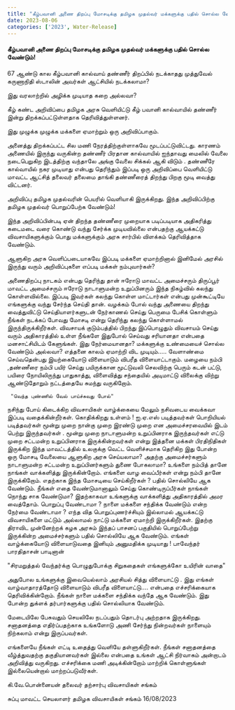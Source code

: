 ```yaml
---
title: "கீழ்பவானி அணை திறப்பு மோசடிக்கு தமிழக முதல்வர் மக்களுக்கு பதில் சொல்ல வேண்டும்!"
date: 2023-08-06
categories: ['2023', Water-Release]
---
```


#### கீழ்பவானி அணை திறப்பு மோசடிக்கு தமிழக முதல்வர் மக்களுக்கு பதில் சொல்ல வேண்டும்!

67 ஆண்டு கால கீழ்பவானி கால்வாய் தண்ணீர் திறப்பில் நடக்காதது 
முத்துவேல் கருணாநிதி ஸ்டாலின் அவர்கள் ஆட்சியில் நடக்கலாமா?

இது வரலாற்றில் அழிக்க முடியாத கறை அல்லவா?

கீழ் கண்ட அறிவிப்பை தமிழக அரசு வெளியிட்டு கீழ் பவானி கால்வாயில் தண்ணீர் இன்று திறக்கப்பட்டுள்ளதாக தெரிவித்துள்ளனர்.

இது முழுக்க முழுக்க மக்களை ஏமாற்றும் ஒரு அறிவிப்பாகும்.

அனைத்து திறக்கப்பட்ட சில மணி நேரத்திற்குள்ளாகவே மூடப்பட்டுவிட்டது.
காரணம் அணையில் இருந்து வருகின்ற தண்ணீர் பிரதான கால்வாயில் ஐந்தாவது மைலில் வேலை நடைபெறுகிற இடத்திற்கு வந்தாலே அங்கு வேலை சிக்கல் ஆகி விடும் .
தண்ணீரே கால்வாயில் நகர முடியாது என்பது தெரிந்தும் இப்படி ஒரு அறிவிப்பை வெளியிட்டு மாவட்ட ஆட்சித் தலைவர் தலைமை தாங்கி தண்ணீரைத் திறந்து பிறகு மூடி வைத்து விட்டனர்.

அறிவிப்பு தமிழக முதல்வரின் பெயரில் வெளியாகி இருக்கிறது.
 இந்த அறிவிப்பிற்கு தமிழக முதல்வர் பொறுப்பேற்க வேண்டும்!

 இந்த அறிவிப்பின்படி ஏன் திறந்த தண்ணீரை முறையாக படிப்படியாக அதிகரித்து கடைமடை வரை கொண்டு வந்து சேர்க்க முடியவில்லை என்பதற்கு  ஆயக்கட்டு விவசாயிகளுக்கும் பொது மக்களுக்கும் அரசு சார்பில் விளக்கம் தெரிவித்தாக வேண்டும்.

ஆளுகிற அரசு வெளிப்படையாகவே இப்படி மக்களை ஏமாற்றினால் இனிமேல் அரசில் இருந்து வரும் அறிவிப்புகளை எப்படி மக்கள் நம்புவார்கள்?

அணைதிறப்பு நாடகம் என்பது தெரிந்து தான் 
ஈரோடு மாவட்ட அமைச்சரும் திருப்பூர் மாவட்ட அமைச்சரும் ஈரோடு நாடாளுமன்ற உறுப்பினரும் இந்த நிகழ்வில் கலந்து கொள்ளவில்லை.
 இப்படி இவர்கள் கலந்து கொள்ள மாட்டார்கள் என்பது முன்கூட்டியே எங்களுக்கு வந்து சேர்ந்த செய்தி தான்.
 வழக்கம் போல் வந்து அணையை திறந்து வைத்துவிட்டு செய்தியாளர்களுடன் நேர்காணல் செய்து பெருமை பேசிக் கொள்ளும் நீங்கள் நடக்கப் போவது மோசடி என்று தெரிந்து கலந்து கொள்ளாமல் இருந்திருக்கிறீர்கள்.
விவசாயக் குடும்பத்தில் பிறந்து இப்பொழுதும் விவசாயம் செய்து வரும் அதிகாரத்தில் உள்ள நீங்களே இதுபோல் செய்வது சரியானதா என்பதை மனசாட்சியிடம் கேளுங்கள்.
 இது நேர்மையானதா?
 மக்களுக்கு உண்மையைச் சொல்ல வேண்டும் அல்லவா?
 எத்தனை காலம் ஏமாற்றி விட முடியும்.....
 வேளாண்மை செய்வதென்பது இயற்கையோடு விளையாடும் விபரீத விளையாட்டாகும்.
 மழையை நம்பி ,தண்ணீரை நம்பி பயிர் செய்து பயிருக்கான மூட்டுவலி செலவிற்கு பெரும் கடன் பட்டு,
 பயிரை நோயிலிருந்து பாதுகாத்து,
 விளைவித்து 
சந்தையில் அடிமாட்டு விலைக்கு விற்று 
ஆண்டுதோறும் நட்டத்தையே சுமந்து வருகிறோம்.

     "வெந்த புண்ணில் வேல் பாய்ச்சுவது போல்"
 நசிந்து போய் கிடைக்கிற  விவசாயிகள் வாழ்க்கையை மேலும் நசிவடைய வைக்கவா இப்படி வதைக்கின்றீர்கள்.
 கொதிக்கிறது உள்ளம் !
ஐ.ஏ.எஸ் படித்தவர்கள் 
பொறியியல் படித்தவர்கள் 
மூன்று முறை நான்கு முறை இரண்டு முறை என அமைச்சரவையில் இடம் பெற்று இருந்தவர்கள் .
மூன்று முறை நாடாளுமன்ற உறுப்பினராக இருந்தவர்கள் 
எட்டு முறை சட்டமன்ற உறுப்பினராக இருக்கின்றவர்கள் என்று 
இத்தனை மக்கள் பிரதிநிதிகள் இருக்கிற இந்த மாவட்டத்தில் உலகுக்கு வெட்ட வெளிச்சமாக தெரிகிற இது போன்ற ஒரு மோசடி வேலையை ஆளுகிற அரசு செய்யலாமா?
 அதற்கு அமைச்சர்களும் நாடாளுமன்ற சட்டமன்ற உறுப்பினர்களும் துணை போகலாமா?
 உங்களை நம்பித் தானே நாங்கள் வாக்களித்து இருக்கின்றோம்.
 எங்களை வாழ வைப்பீர்கள் என்று நம்பி தானே இருக்கிறோம்.
 எதற்காக இந்த மோசடியை செய்கிறீர்கள் ?
பதில் சொல்லியே ஆக வேண்டும். நீங்கள் எதை வேண்டுமானாலும் செய்து கொண்டிருப்பீர்கள் நாங்கள் நொந்து சாக வேண்டுமா?
 இதற்காகவா உங்களுக்கு வாக்களித்து அதிகாரத்தில் அமர வைத்தோம்.
 பொறுப்பு வேண்டாமா ?
நாளை மக்களை சந்திக்க வேண்டும் என்ற நேர்மை வேண்டாமா ?
எந்த வித பொறுப்புணர்ச்சியும் இல்லாமல் ஆயக்கட்டு விவசாயிகளை மட்டும் அல்லாமல் நாட்டு மக்களை ஏமாற்றி இருக்கிறீர்கள்.
 இதற்கு திராவிட முன்னேற்றக் 
கழக அரசும்
 இந்தப் பாசனப் பகுதியில் பொறுப்பேற்று இருக்கின்ற அமைச்சர்களும் பதில் சொல்லியே ஆக வேண்டும்.
 எங்கள் வாழ்க்கையோடு விளையாடுவதை இனியும் அனுமதிக்க முடியாது !
பாவேந்தர் பாரதிதாசன் பாடினான்

 "சிரமறுத்தல் வேந்தர்க்கு பொழுதுபோக்கு
 சிறுகதைகள் 
எங்களுக்கோ உயிரின் வாதை"

 அதுபோல உங்களுக்கு இவையெல்லாம் அரசியல் சித்து விளையாட்டு .
இது எங்கள் வாழ்வாதாரத்தோடு விளையாடும் விபரீத விளையாட்டு.... என்பதை எச்சரிக்கையாக தெரிவிக்கின்றோம்.
 நீங்கள் நாளை மக்களை சந்திக்க வந்தே ஆக வேண்டும்.
 இது போன்ற துக்ளக் தர்பார்களுக்கு பதில் சொல்லியாக வேண்டும்.

 மேடையிலே பேசுவதும் செயலிலே நடப்பதும் தொடர்பு அற்றதாக இருக்கிறது.
 சனாதனத்தை எதிர்ப்பதற்காக உங்களோடு அணி சேர்ந்து நின்றவர்கள் நாளையும் நிற்கலாம் என்று இருப்பவர்கள்.

 எங்களையே நீங்கள் எட்டி உதைத்து வெளியே தள்ளுகிறீர்கள்.
 நீங்கள் சனாதனத்தை வீழ்த்துவதற்கு தகுதியானவர்கள் இல்லை என்பதை உங்கள் ஆட்சி நிர்வாகம் அன்றாடம் அறிவித்து வருகிறது.
 எச்சரிக்கை மணி அடிக்கின்றோம் மாற்றிக் கொள்ளுங்கள் இல்லையென்றால் மாற்றப்படுவீர்கள்.


கி.வே.பொன்னையன்
தலைவர்
தற்சார்பு விவசாயிகள் சங்கம்

சுப்பு
மாவட்ட செயலாளர்
தமிழக விவசாயிகள் சங்கம்
16/08/2023